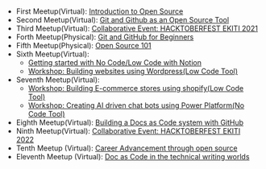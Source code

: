 #

- First Meetup(Virtual): [Introduction to Open Source](Introduction-to-Open-Source.md)
- Second Meetup(Virtual): [Git and Github as an Open Source Tool](Git-and-Github-as-an-Open-Source-Tool.md)
- Third Meetup(Virtual): [Collaborative Event: HACKTOBERFEST EKITI 2021](https://github.com/OSCA-Ado-Ekiti/Hacktoberfest2021-Ekiti)
- Forth Meetup(Physical): [Git and GitHub for Beginners](Git-and-Github-For-Beginners.md)
- Fifth Meetup(Physical): [Open Source 101](Open-Source-101.md)
- Sixth Meetup(Virtual):  
     - [Getting started with No Code/Low Code with Notion](nocode-lowcode-with-notion.md)
     - [Workshop: Building websites using Wordpress(Low Code Tool)](build-websites-with-wordpress.md)
- Seventh Meetup(Virtual):  
    - [Workshop: Building E-commerce stores using shopify(Low Code Tool)](build-stores-with-shopify.md)
    - [Workshop: Creating AI driven chat bots using Power Platform(No Code Tool)](create-ai-chatbots-with-powerplatform.md)
- Eighth Meetup(Virtual): [Building a Docs as Code system with GitHub](Building-a-Docs-as-Code-system-with-GitHub.md)
- Ninth Meetup(Virtual): [Collaborative Event: HACKTOBERFEST EKITI 2022](https://github.com/OSCA-Ado-Ekiti/Hacktoberfest2022-Ekiti)
- Tenth Meetup (Virtual): [Career Advancement through open source](https://github.com/OSCA-Ado-Ekiti/Meetup-Notes/blob/main/career-Advancement-through-open-source.md)
- Eleventh Meetup (Virtual): [Doc as Code in the technical writing worlds](https://github.com/OSCA-Ado-Ekiti/Meetup-Notes/blob/main/Doc-as-Code-in-the-technical-writing-worlds.md)
